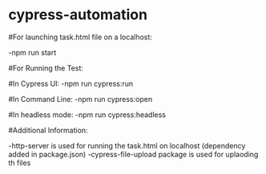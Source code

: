 # cypress-automation

#For launching task.html file on a localhost:

-npm run start

#For Running the Test:

#In Cypress UI:
-npm run cypress:run

#In Command Line:
-npm run cypress:open

#In headless mode:
-npm run cypress:headless

#Additional Information:

-http-server is used for running the task.html on localhost (dependency added in package.json)
-cypress-file-upload package is used for uplaoding th files
